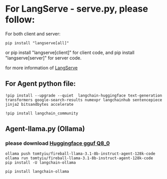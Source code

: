 # For LangServe - serve.py, please follow: 

For both client and server:

```shell
pip install "langserve[all]"
```

or pip install "langserve[client]" for client code, and pip install "langserve[server]" for server code.

for more information of [LangServe](https://python.langchain.com/docs/langserve/)

## For Agent python file:

```shell
!pip install --upgrade --quiet  langchain-huggingface text-generation transformers google-search-results numexpr langchainhub sentencepiece jinja2 bitsandbytes accelerate

!pip install langchain_community
```

## Agent-llama.py (Ollama)
### please download [Huggingface gguf Q8_0](https://huggingface.co/legolasyiu/Fireball-Meta-Llama-3.1-8B-Instruct-Agent-0.003-128K-code-Q8_0-GGUF/blob/main/fireball-meta-llama-3.1-8b-instruct-agent-0.003-128k-code-q8_0.gguf)
```shell
ollama push tomtyiu/fireball-llama-3.1-8b-instruct-agent-128k-code
ollama run tomtyiu/fireball-llama-3.1-8b-instruct-agent-128k-code
pip install -U langchain-ollama
```


```shell
pip install langchain-ollama
```
